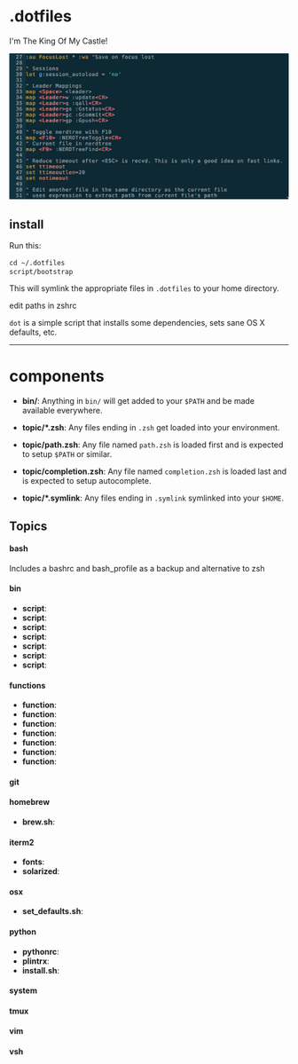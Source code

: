 # .dotfiles

I'm The King Of My Castle!

![vim](https://github.com/bencarothers/.dotfiles/blob/master/screenshot.png)

## install

Run this:

```
cd ~/.dotfiles
script/bootstrap
```

This will symlink the appropriate files in `.dotfiles` to your home directory.

edit paths in zshrc

`dot` is a simple script that installs some dependencies, sets sane OS X
defaults, etc. 

________________________________________________________________________________

# components

- **bin/**: Anything in `bin/` will get added to your `$PATH` and be made
  available everywhere.

- **topic/\*.zsh**: Any files ending in `.zsh` get loaded into your
  environment.

- **topic/path.zsh**: Any file named `path.zsh` is loaded first and is
  expected to setup `$PATH` or similar.

- **topic/completion.zsh**: Any file named `completion.zsh` is loaded
  last and is expected to setup autocomplete.

- **topic/\*.symlink**: Any files ending in `.symlink` symlinked into
  your `$HOME`. 

## Topics 

#### bash

Includes a bashrc and bash_profile as a backup and alternative to zsh

#### bin

- **script**: 
- **script**: 
- **script**: 
- **script**: 
- **script**: 
- **script**: 
- **script**: 

#### functions 

- **function**: 
- **function**: 
- **function**: 
- **function**: 
- **function**: 
- **function**: 
- **function**: 

#### git 

#### homebrew

- **brew.sh**: 

#### iterm2 

- **fonts**: 
- **solarized**: 

#### osx 

- **set_defaults.sh**: 

#### python 

- **pythonrc**: 
- **plintrx**: 
- **install.sh**: 

#### system 

#### tmux 

#### vim 

#### vsh

